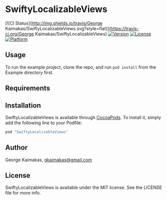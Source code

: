# SwiftyLocalizableViews

[![CI Status](http://img.shields.io/travis/George Kaimakas/SwiftyLocalizableViews.svg?style=flat)](https://travis-ci.org/George Kaimakas/SwiftyLocalizableViews)
[![Version](https://img.shields.io/cocoapods/v/SwiftyLocalizableViews.svg?style=flat)](http://cocoapods.org/pods/SwiftyLocalizableViews)
[![License](https://img.shields.io/cocoapods/l/SwiftyLocalizableViews.svg?style=flat)](http://cocoapods.org/pods/SwiftyLocalizableViews)
[![Platform](https://img.shields.io/cocoapods/p/SwiftyLocalizableViews.svg?style=flat)](http://cocoapods.org/pods/SwiftyLocalizableViews)

## Usage

To run the example project, clone the repo, and run `pod install` from the Example directory first.

## Requirements

## Installation

SwiftyLocalizableViews is available through [CocoaPods](http://cocoapods.org). To install
it, simply add the following line to your Podfile:

```ruby
pod "SwiftyLocalizableViews"
```

## Author

George Kaimakas, gkaimakas@gmail.com

## License

SwiftyLocalizableViews is available under the MIT license. See the LICENSE file for more info.
